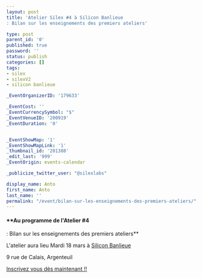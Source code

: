 ```yaml
---
layout: post
title: 'Atelier Silex #4 à Silicon Banlieue
: Bilan sur les enseignements des premiers ateliers'

type: post
parent_id: '0'
published: true
password: ''
status: publish
categories: []
tags:
- silex
- silexV2
- silicon banlieue

_EventOrganizerID: '179633'

_EventCost: ''
_EventCurrencySymbol: "$"
_EventVenueID: '200919'
_EventDuration: '0'


_EventShowMap: '1'
_EventShowMapLink: '1'
_thumbnail_id: '201388'
_edit_last: '999'
_EventOrigin: events-calendar

_publicize_twitter_user: "@silexlabs"

display_name: Anto
first_name: Anto
last_name: ''
permalink: "/event/bilan-sur-les-enseignements-des-premiers-ateliers/"
---
```


#### **Au programme de l'Atelier #4
: Bilan sur les enseignements des premiers ateliers**

L'atelier aura lieu Mardi 18 mars à [Silicon Banlieue](http://www.siliconbanlieue.fr/contact/ "Adresse Silicon Banlieue")

9 rue de Calais, Argenteuil

[Inscrivez vous dès maintenant !!](http://www.siliconbanlieue.fr/evenements/atelier-silex-4/ "Silicon Banlieue Eventbrite Atelier Silex #4")
